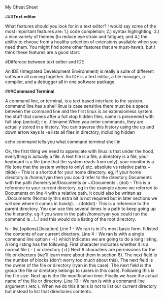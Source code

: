 My Cheat Sheet

###**Text editor**

What features should you look for in a text editor? I would say some
of the most important features are: 1.) code completion; 2.) syntax
highlighting; 3.) a nice variety of themes (to reduce eye strain and
fatigue); and 4.) the ability to choose from a healthy selection of
extensions available when you need them. You might find some other
features that are must-have’s, but I think these features are a good
start.

#Differece between text editor and IDE

An IDE (Integrated Development Environment) is really a suite of
different software all coming together. An IDE is a text editor, a file
manager, a compiler, and a debugger all in one software package.


###**Command Terminal**

A command line, or terminal, is a text based interface to the system.
command line has a shell
linus is case sensitive
there must be a space between the command line and the first 
linux is an extensionless system: the stuff that comes after a full stop
hidden files, name is preceeded with full stop (period); i.e. .filename
When you enter commands, they are actually stored in a history. You can traverse this history using the up and down arrow keys
ls -a lists all files in directory, including hidden

echo command tells you what command terminal shell in

Ok, the first thing we need to appreciate with linux is that under the hood, everything is actually a file. A text file is a file, a directory is a file, your keyboard is a file (one that the system reads from only), your monitor is a file (one that the system writes to only) etc.
absolute vs relative paths
~ (tilde) - This is a shortcut for your home directory. eg, if your home directory is /home/ryan then you could refer to the directory Documents with the path /home/ryan/Documents or ~/Documents
. (dot) - This is a reference to your current directory. eg in the example above we referred to Documents on line 4 with a relative path. It could also be written as ./Documents (Normally this extra bit is not required but in later sections we will see where it comes in handy).
.. (dotdot)- This is a reference to the parent directory. You can use this several times in a path to keep going up the hierarchy. eg if you were in the path /home/ryan you could run the command ls ../../ and this would do a listing of the root directory.

ls - list [options] [location]
Line 1 - We ran ls in it's most basic form. It listed the contents of our current directory.
Line 4 - We ran ls with a single command line option ( -l ) which indicates we are going to do a long listing. A long listing has the following:
First character indicates whether it is a normal file ( - ) or directory ( d )
Next 9 characters are permissions for the file or directory (we'll learn more about them in section 6).
The next field is the number of blocks (don't worry too much about this).
The next field is the owner of the file or directory (ryan in this case).
The next field is the group the file or directory belongs to (users in this case).
Following this is the file size.
Next up is the file modification time.
Finally we have the actual name of the file or directory.
Line 10 - We ran ls with a command line argument ( /etc ). When we do this it tells ls not to list our current directory but instead to list that directories contents.
